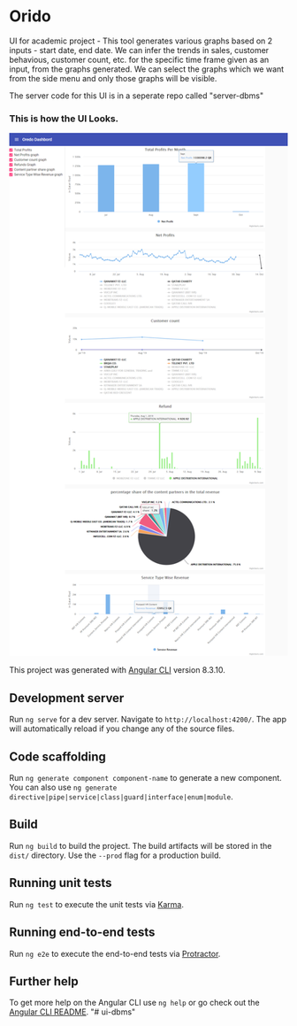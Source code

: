 # Orido 
UI for academic project - This tool generates various graphs based on 2 inputs - start date, end date. We can infer the trends in sales, customer behavious, customer count, etc. for the specific time frame given as an input, from the graphs generated. We can select the graphs which we want from the side menu and only those graphs will be visible.

The server code for this UI is in a seperate repo called "server-dbms"

### This is how the UI Looks.

![alt text](https://github.com/ruthvik123/ui-dbms/blob/master/Orido%20dashboard.png)

This project was generated with [Angular CLI](https://github.com/angular/angular-cli) version 8.3.10.

## Development server

Run `ng serve` for a dev server. Navigate to `http://localhost:4200/`. The app will automatically reload if you change any of the source files.

## Code scaffolding

Run `ng generate component component-name` to generate a new component. You can also use `ng generate directive|pipe|service|class|guard|interface|enum|module`.

## Build

Run `ng build` to build the project. The build artifacts will be stored in the `dist/` directory. Use the `--prod` flag for a production build.

## Running unit tests

Run `ng test` to execute the unit tests via [Karma](https://karma-runner.github.io).

## Running end-to-end tests

Run `ng e2e` to execute the end-to-end tests via [Protractor](http://www.protractortest.org/).

## Further help

To get more help on the Angular CLI use `ng help` or go check out the [Angular CLI README](https://github.com/angular/angular-cli/blob/master/README.md).
"# ui-dbms" 
